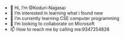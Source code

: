 - 👋 Hi, I’m @Koduri-Nagasai
- 👀 I’m interested in learning what i found new
- 🌱 I’m currently learning CSE computer programming 
- 💞️ I’m looking to collaborate on Microsoft
- 📫 How to reach me by calling me:9347254826

<!---
Koduri-Nagasai/Koduri-Nagasai is a ✨ special ✨ repository because its `README.md` (this file) appears on your GitHub profile.
You can click the Preview link to take a look at your changes.
--->

